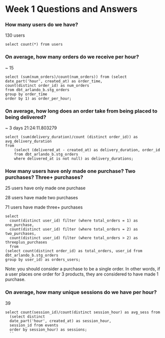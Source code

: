 # Week 1 Questions and Answers

### How many users do we have?

130 users

```
select count(*) from users
```

### On average, how many orders do we receive per hour?

~ 15

```
select (sum(num_orders)/count(num_orders)) from (select 
date_part('hour', created_at) as order_time,
count(distinct order_id) as num_orders
from dbt_arlando_b.stg_orders
group by order_time
order by 1) as order_per_hour;
```

### On average, how long does an order take from being placed to being delivered?

~ 3 days 21:24:11.803279

```
select (sum(delivery_duration)/count (distinct order_id)) as avg_delivery_duration 
from
    (select (delivered_at - created_at) as delivery_duration, order_id
    from dbt_arlando_b.stg_orders
    where delivered_at is not null) as delivery_durations;
```

### How many users have only made one purchase? Two purchases? Three+ purchases?

25 users have only made one purchase

28 users have made two purchases

71 users have made three+ purchases

```
select
  count(distinct user_id) filter (where total_orders = 1) as one_purchase,
  count(distinct user_id) filter (where total_orders = 2) as two_purchases,
  count(distinct user_id) filter (where total_orders > 2) as threeplus_purchases
  from
(select count(distinct order_id) as total_orders, user_id from
dbt_arlando_b.stg_orders
group by user_id) as orders_users;
```

Note: you should consider a purchase to be a single order. In other words, if a user places one order for 3 products, they are considered to have made 1 purchase.

### On average, how many unique sessions do we have per hour?

39

```
select count(session_id)/count(distinct session_hour) as avg_sess from
  (select distinct 
  date_part('hour', created_at) as session_hour, 
  session_id from events
  order by session_hour) as sessions;
  ``
